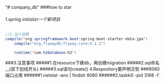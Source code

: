 "# company_db"
###how to star
###### 1.spring initializr一个新项目
```java
//2.加入依赖
compile('org.springframework.boot:spring-boot-starter-data-jpa')
	compile("org.flywaydb:flyway-core:4.1.1")

	runtime('com.h2database:h2')
```
###3.注意事项
#####1.在resource下建db，再创建migration
#####2.sql命名__(双下划线开头)
#####3.sql语句create()
4.Respository要声明泛型
###8080端口占用
######1.netstat -ano | findstr 8080 
######2.taskkill -pid 3168 -f
